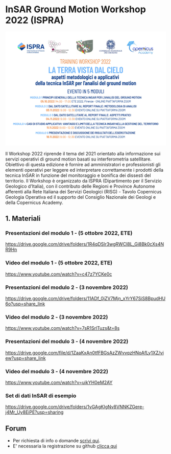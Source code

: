 # InSAR Ground Motion Workshop 2022 (ISPRA) #

<p align="center">
  <img width="700" src="https://github.com/InSARw2022/InSAR-workshop-ISPRA/blob/main/Programma.jpg">
</p>


Il Workshop 2022 riprende il tema del 2021 orientato alla informazione sui servizi operativi di ground motion basati su interferometria satellitare.
Obiettivo di questa edizione è fornire ad amministratori e professionisti gli elementi operativi per leggere ed interpretare correttamente i prodotti della tecnica InSAR in funzione del monitoraggio e bonifica dei dissesti del territorio.
Il Workshop è organizzato da ISPRA (Dipartimento per il Servizio Geologico d’Italia), con il contributo delle Regioni e Province Autonome afferenti alla Rete Italiana dei Servizi Geologici (RISG) - Tavolo Copernicus Geologia Operativa ed il supporto del Consiglio Nazionale dei Geologi e della Copernicus Academy.




## 1. Materiali  ##

### Presentazioni del modulo 1 - (5 ottobre 2022, ETE) ###
https://drive.google.com/drive/folders/1R4qDSlr3wgRWCl8L_Gi8Bk0cXs4NR9Hn

### Video del modulo 1 - (5 ottobre 2022, ETE) ###
https://www.youtube.com/watch?v=c47z7YCKe0c

### Presentazioni del modulo 2 - (3 novembre 2022) ###
https://drive.google.com/drive/folders/11ADf_0jZV7Mjn_xYrY67SiS8BpudHU6o?usp=share_link

### Video del modulo 2 - (3 novembre 2022) ###
https://www.youtube.com/watch?v=7sR1SrlTuzs&t=8s

### Presentazioni del modulo 3 - (4 novembre 2022) ###
https://drive.google.com/file/d/1ZaaKxAn0tfFBGsAzZWvvqzHNoAfLy1XZ/view?usp=share_link

### Video del modulo 3 - (4 novembre 2022) ###
https://www.youtube.com/watch?v=uikYH0eM2AY

### Set di dati InSAR di esempio ###
https://drive.google.com/drive/folders/1yGAgKIgNv8VNNKZGere-j4Mr_Uy8EiPE?usp=sharing



## Forum  ##
+ Per richiesta di info o domande [scrivi qui](https://github.com/InSARw2022/InSAR-workshop-ISPRA/discussions).
+ E' necessaria la registrazione su github [clicca qui](https://github.com/signup?ref_cta=Sign+up&ref_loc=header+logged+out&ref_page=%2F&source=header-home)
